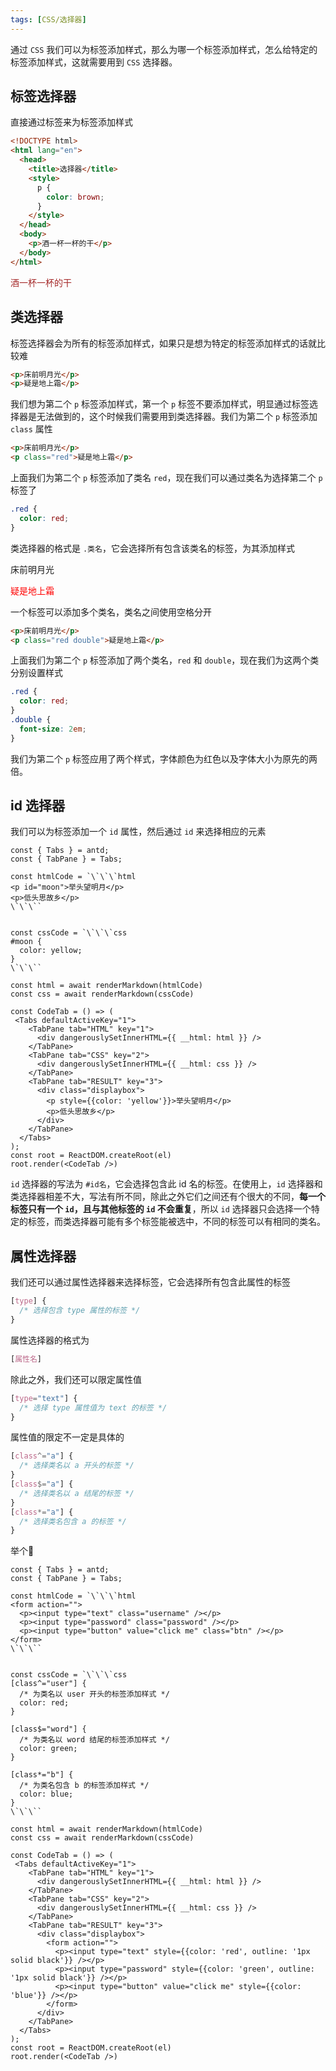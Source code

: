 ```yaml
---
tags: [CSS/选择器]
---
```


通过 `CSS` 我们可以为标签添加样式，那么为哪一个标签添加样式，怎么给特定的标签添加样式，这就需要用到 `CSS` 选择器。

## 标签选择器

直接通过标签来为标签添加样式

```html
<!DOCTYPE html>
<html lang="en">
  <head>
    <title>选择器</title>
    <style>
      p {
        color: brown;
      }
    </style>
  </head>
  <body>
    <p>酒一杯一杯的干</p>
  </body>
</html>
```

<DisplayBox>
<style scoped>
    .tag_p {
    	color: brown;
    }
</style>
<p class="tag_p">酒一杯一杯的干</p>
</DisplayBox>

## 类选择器

标签选择器会为所有的标签添加样式，如果只是想为特定的标签添加样式的话就比较难

```html
<p>床前明月光</p>
<p>疑是地上霜</p>
```

我们想为第二个 `p` 标签添加样式，第一个 `p` 标签不要添加样式，明显通过标签选择器是无法做到的，这个时候我们需要用到类选择器。我们为第二个 `p` 标签添加 `class` 属性

```html
<p>床前明月光</p>
<p class="red">疑是地上霜</p>
```

上面我们为第二个 `p` 标签添加了类名 `red`，现在我们可以通过类名为选择第二个 `p` 标签了

```css
.red {
  color: red;
}
```

类选择器的格式是 `.类名`，它会选择所有包含该类名的标签，为其添加样式

<div class="displaybox">
<div>
  <p>床前明月光</p>
  <p style="color: red;">疑是地上霜</p>
</div>
</div>

一个标签可以添加多个类名，类名之间使用空格分开

```html
<p>床前明月光</p>
<p class="red double">疑是地上霜</p>
```

上面我们为第二个 `p` 标签添加了两个类名，`red` 和 `double`，现在我们为这两个类分别设置样式

```css
.red {
  color: red;
}
.double {
  font-size: 2em;
}
```

<DisplayBox>
<CSS-Demo-02 />
</DisplayBox>

我们为第二个 `p` 标签应用了两个样式，字体颜色为红色以及字体大小为原先的两倍。

## id 选择器

我们可以为标签添加一个 `id` 属性，然后通过 `id` 来选择相应的元素

```antd
const { Tabs } = antd;
const { TabPane } = Tabs;

const htmlCode = `\`\`\`html
<p id="moon">举头望明月</p>
<p>低头思故乡</p>
\`\`\``


const cssCode = `\`\`\`css
#moon {
  color: yellow;
}
\`\`\``

const html = await renderMarkdown(htmlCode)
const css = await renderMarkdown(cssCode)

const CodeTab = () => (
 <Tabs defaultActiveKey="1">
    <TabPane tab="HTML" key="1">
      <div dangerouslySetInnerHTML={{ __html: html }} />
    </TabPane>
    <TabPane tab="CSS" key="2">
      <div dangerouslySetInnerHTML={{ __html: css }} />
    </TabPane>
    <TabPane tab="RESULT" key="3">
      <div class="displaybox">
        <p style={{color: 'yellow'}}>举头望明月</p>
        <p>低头思故乡</p>
      </div>
    </TabPane>
  </Tabs>
);
const root = ReactDOM.createRoot(el)
root.render(<CodeTab />)
```

`id` 选择器的写法为 `#id名`，它会选择包含此 id 名的标签。在使用上，`id` 选择器和类选择器相差不大，写法有所不同，除此之外它们之间还有个很大的不同，**每一个标签只有一个 `id`，且与其他标签的 `id` 不会重复**，所以 `id` 选择器只会选择一个特定的标签，而类选择器可能有多个标签能被选中，不同的标签可以有相同的类名。

## 属性选择器

我们还可以通过属性选择器来选择标签，它会选择所有包含此属性的标签

```css
[type] {
  /* 选择包含 type 属性的标签 */
}
```

属性选择器的格式为

```css
[属性名]
```

除此之外，我们还可以限定属性值

```css
[type="text"] {
  /* 选择 type 属性值为 text 的标签 */
}
```

属性值的限定不一定是具体的

```css
[class^="a"] {
  /* 选择类名以 a 开头的标签 */
}
[class$="a"] {
  /* 选择类名以 a 结尾的标签 */
}
[class*="a"] {
  /* 选择类名包含 a 的标签 */
}
```

举个🌰

```antd
const { Tabs } = antd;
const { TabPane } = Tabs;

const htmlCode = `\`\`\`html
<form action="">
  <p><input type="text" class="username" /></p>
  <p><input type="password" class="password" /></p>
  <p><input type="button" value="click me" class="btn" /></p>
</form>
\`\`\``


const cssCode = `\`\`\`css
[class^="user"] {
  /* 为类名以 user 开头的标签添加样式 */
  color: red;
}

[class$="word"] {
  /* 为类名以 word 结尾的标签添加样式 */
  color: green;
}

[class*="b"] {
  /* 为类名包含 b 的标签添加样式 */
  color: blue;
}
\`\`\``

const html = await renderMarkdown(htmlCode)
const css = await renderMarkdown(cssCode)

const CodeTab = () => (
 <Tabs defaultActiveKey="1">
    <TabPane tab="HTML" key="1">
      <div dangerouslySetInnerHTML={{ __html: html }} />
    </TabPane>
    <TabPane tab="CSS" key="2">
      <div dangerouslySetInnerHTML={{ __html: css }} />
    </TabPane>
    <TabPane tab="RESULT" key="3">
      <div class="displaybox">
        <form action="">
          <p><input type="text" style={{color: 'red', outline: '1px solid black'}} /></p>
          <p><input type="password" style={{color: 'green', outline: '1px solid black'}} /></p>
          <p><input type="button" value="click me" style={{color: 'blue'}} /></p>
        </form>
      </div>
    </TabPane>
  </Tabs>
);
const root = ReactDOM.createRoot(el)
root.render(<CodeTab />)
```

